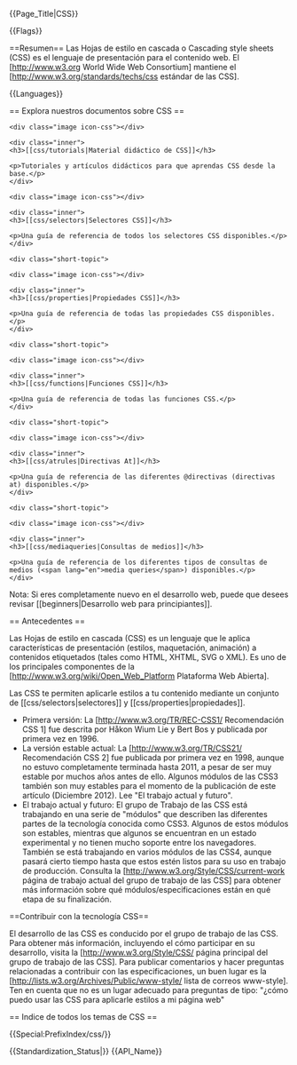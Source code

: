{{Page_Title|CSS}}

{{Flags}}

==Resumen==
Las Hojas de estilo en cascada o <span lang="en">Cascading style sheets (CSS)</span> es el lenguaje de presentación para el contenido web. El [http://www.w3.org World Wide Web Consortium] mantiene el [http://www.w3.org/standards/techs/css estándar de las CSS].

{{Languages}}

== Explora nuestros documentos sobre CSS ==

<div class="topic-container">

  <div class="short-topic">
  
    <div class="image icon-css"></div>
    
    <div class="inner">
    <h3>[[css/tutorials|Material didáctico de CSS]]</h3>
    
    <p>Tutoriales y artículos didácticos para que aprendas CSS desde la base.</p>
    </div>
  
  </div>
  
  <div class="short-topic">
  
    <div class="image icon-css"></div>
    
    <div class="inner">
    <h3>[[css/selectors|Selectores CSS]]</h3>
    
    <p>Una guía de referencia de todos los selectores CSS disponibles.</p>
    </div>
  
  </div>
 
    <div class="short-topic">
  
    <div class="image icon-css"></div>
    
    <div class="inner">
    <h3>[[css/properties|Propiedades CSS]]</h3>
    
    <p>Una guía de referencia de todas las propiedades CSS disponibles.</p>
    </div>
  
  </div>

  
    <div class="short-topic">
  
    <div class="image icon-css"></div>
    
    <div class="inner">
    <h3>[[css/functions|Funciones CSS]]</h3>
    
    <p>Una guía de referencia de todas las funciones CSS.</p>
    </div>
  
  </div>

  
    <div class="short-topic">
  
    <div class="image icon-css"></div>
    
    <div class="inner">
    <h3>[[css/atrules|Directivas At]]</h3>
    
    <p>Una guía de referencia de las diferentes @directivas (directivas at) disponibles.</p>
    </div>
  
  </div>

  
    <div class="short-topic">
  
    <div class="image icon-css"></div>
    
    <div class="inner">
    <h3>[[css/mediaqueries|Consultas de medios]]</h3>
    
    <p>Una guía de referencia de los diferentes tipos de consultas de medios (<span lang="en">media queries</span>) disponibles.</p>
    </div>
  
  </div>

</div>
<div class="clearfixboth"></div>


Nota: Si eres completamente nuevo en el desarrollo web, puede que desees revisar [[beginners|Desarrollo web para principiantes]].

== Antecedentes ==

Las Hojas de estilo en cascada (CSS) es un lenguaje que le aplica características de presentación (estilos, maquetación, animación) a contenidos etiquetados (tales como HTML, XHTML, SVG o XML). Es uno de los principales componentes de la [http://www.w3.org/wiki/Open_Web_Platform Plataforma Web Abierta].

Las CSS te permiten aplicarle estilos a tu contenido mediante un conjunto de [[css/selectors|selectores]] y [[css/properties|propiedades]].

* Primera versión: La [http://www.w3.org/TR/REC-CSS1/ Recomendación CSS 1] fue descrita por Håkon Wium Lie y Bert Bos y publicada por primera vez en 1996.
* La versión estable actual: La [http://www.w3.org/TR/CSS21/ Recomendación CSS 2] fue publicada por primera vez en 1998, aunque no estuvo completamente terminada hasta 2011, a pesar de ser muy estable por muchos años antes de ello. Algunos módulos de las  CSS3 también son muy estables para el momento de la publicación de este artículo (Diciembre 2012). Lee "El trabajo actual y futuro". 
* El trabajo actual y futuro: El grupo de Trabajo de las CSS está trabajando en una serie de "módulos" que describen las diferentes partes de la tecnología conocida como CSS3. Algunos de estos módulos son estables, mientras que algunos se encuentran en un estado experimental y no tienen mucho soporte entre los navegadores. También se está trabajando en varios módulos de las CSS4, aunque pasará cierto tiempo hasta que estos estén listos para su uso en trabajo de producción. Consulta la [http://www.w3.org/Style/CSS/current-work página de trabajo actual del grupo de trabajo de las CSS] para obtener más información sobre qué módulos/especificaciones están en qué etapa de su finalización.

==Contribuir con la tecnología CSS==

El desarrollo de las CSS es conducido por el grupo de trabajo de las CSS. Para obtener más información, incluyendo el cómo participar en su desarrollo, visita la [http://www.w3.org/Style/CSS/ página principal del grupo de trabajo de las CSS]. Para publicar comentarios y hacer preguntas relacionadas a contribuir con las especificaciones, un buen lugar es la [http://lists.w3.org/Archives/Public/www-style/ lista de correos www-style]. Ten en cuenta que no es un lugar adecuado para preguntas de tipo: "¿cómo puedo usar las CSS para aplicarle estilos a mi página web"

== Indice de todos los temas de CSS ==

{{Special:PrefixIndex/css/}}

{{Standardization_Status|}}
{{API_Name}}